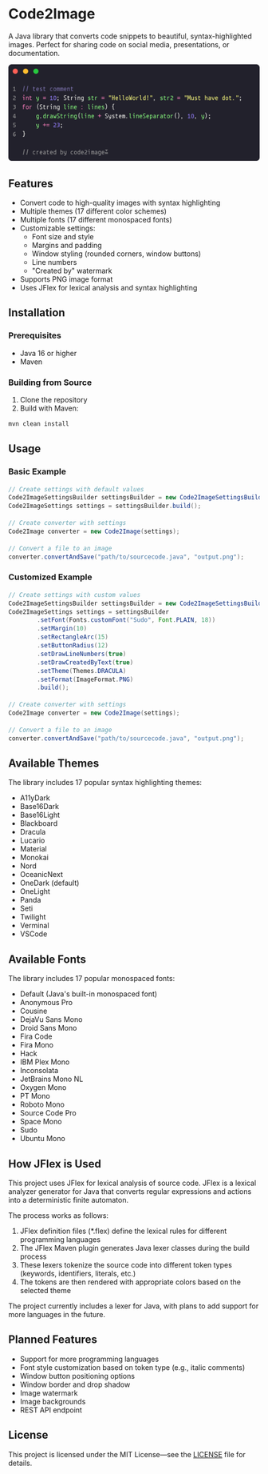 # Code2Image

A Java library that converts code snippets to beautiful, syntax-highlighted images. Perfect for sharing code on social media, presentations, or documentation.

![Example of code converted to image](code.png)

## Features

- Convert code to high-quality images with syntax highlighting
- Multiple themes (17 different color schemes)
- Multiple fonts (17 different monospaced fonts)
- Customizable settings:
  - Font size and style
  - Margins and padding
  - Window styling (rounded corners, window buttons)
  - Line numbers
  - "Created by" watermark
- Supports PNG image format
- Uses JFlex for lexical analysis and syntax highlighting

## Installation

### Prerequisites

- Java 16 or higher
- Maven

### Building from Source

1. Clone the repository
2. Build with Maven:

```bash
mvn clean install
```

## Usage

### Basic Example

```java
// Create settings with default values
Code2ImageSettingsBuilder settingsBuilder = new Code2ImageSettingsBuilder();
Code2ImageSettings settings = settingsBuilder.build();

// Create converter with settings
Code2Image converter = new Code2Image(settings);

// Convert a file to an image
converter.convertAndSave("path/to/sourcecode.java", "output.png");
```

### Customized Example

```java
// Create settings with custom values
Code2ImageSettingsBuilder settingsBuilder = new Code2ImageSettingsBuilder();
Code2ImageSettings settings = settingsBuilder
        .setFont(Fonts.customFont("Sudo", Font.PLAIN, 18))
        .setMargin(10)
        .setRectangleArc(15)
        .setButtonRadius(12)
        .setDrawLineNumbers(true)
        .setDrawCreatedByText(true)
        .setTheme(Themes.DRACULA)
        .setFormat(ImageFormat.PNG)
        .build();

// Create converter with settings
Code2Image converter = new Code2Image(settings);

// Convert a file to an image
converter.convertAndSave("path/to/sourcecode.java", "output.png");
```

## Available Themes

The library includes 17 popular syntax highlighting themes:

- A11yDark
- Base16Dark
- Base16Light
- Blackboard
- Dracula
- Lucario
- Material
- Monokai
- Nord
- OceanicNext
- OneDark (default)
- OneLight
- Panda
- Seti
- Twilight
- Verminal
- VSCode

## Available Fonts

The library includes 17 popular monospaced fonts:

- Default (Java's built-in monospaced font)
- Anonymous Pro
- Cousine
- DejaVu Sans Mono
- Droid Sans Mono
- Fira Code
- Fira Mono
- Hack
- IBM Plex Mono
- Inconsolata
- JetBrains Mono NL
- Oxygen Mono
- PT Mono
- Roboto Mono
- Source Code Pro
- Space Mono
- Sudo
- Ubuntu Mono

## How JFlex is Used

This project uses JFlex for lexical analysis of source code. JFlex is a lexical analyzer generator for Java that converts regular expressions and actions into a deterministic finite automaton.

The process works as follows:

1. JFlex definition files (*.flex) define the lexical rules for different programming languages
2. The JFlex Maven plugin generates Java lexer classes during the build process
3. These lexers tokenize the source code into different token types (keywords, identifiers, literals, etc.)
4. The tokens are then rendered with appropriate colors based on the selected theme

The project currently includes a lexer for Java, with plans to add support for more languages in the future.

## Planned Features

- Support for more programming languages
- Font style customization based on token type (e.g., italic comments)
- Window button positioning options
- Window border and drop shadow
- Image watermark
- Image backgrounds
- REST API endpoint

## License

This project is licensed under the MIT License—see the [LICENSE](LICENSE) file for details.
